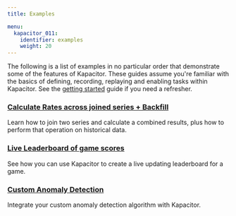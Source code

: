 ```yaml
---
title: Examples

menu:
  kapacitor_011:
    identifier: examples
    weight: 20
---
```


The following is a list of examples in no particular order that demonstrate some of the features of Kapacitor.
These guides assume you're familiar with the basics of defining, recording, replaying and enabling tasks within Kapacitor.
See the [getting started](/kapacitor/v0.11/introduction/getting_started/) guide if you need a refresher.

### [Calculate Rates across joined series + Backfill](/kapacitor/v0.11/examples/join_backfill/)

Learn how to join two series and calculate a combined results, plus how to perform that operation on historical data.

### [Live Leaderboard of game scores](/kapacitor/v0.11/examples/live_leaderboard/)

See how you can use Kapacitor to create a live updating leaderboard for a game.

### [Custom Anomaly Detection](/kapacitor/v0.11/examples/anomaly_detection/)

Integrate your custom anomaly detection algorithm with Kapacitor.
